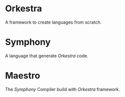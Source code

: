 # Orkestra

A framework to create languages from scratch.

# Symphony

A language that generate *Orkestra* code.

# Maestro

The *Symphony* Compiler build with *Orkestra* framework.
